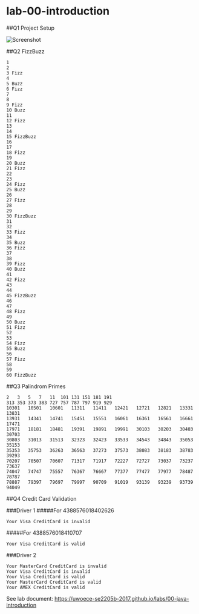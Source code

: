 # lab-00-introduction

##Q1 Project Setup

![Screenshot](https://raw.githubusercontent.com/uwoece-se2205b-2017/lab-00-java-introduction-JedraPeake/master/Capture.PNG?token=AXFuEcnoBpHIr9hWvXJN4XhL565pEiUVks5YjqYiwA%3D%3D)

##Q2 FizzBuzz
```
1 
2 
3 Fizz
4 
5 Buzz
6 Fizz
7 
8 
9 Fizz
10 Buzz
11 
12 Fizz
13 
14 
15 FizzBuzz
16 
17 
18 Fizz
19 
20 Buzz
21 Fizz
22 
23 
24 Fizz
25 Buzz
26 
27 Fizz
28 
29 
30 FizzBuzz
31 
32 
33 Fizz
34 
35 Buzz
36 Fizz
37 
38 
39 Fizz
40 Buzz
41 
42 Fizz
43 
44 
45 FizzBuzz
46 
47 
48 Fizz
49 
50 Buzz
51 Fizz
52 
53 
54 Fizz
55 Buzz
56 
57 Fizz
58 
59 
60 FizzBuzz
```
##Q3 Palindrom Primes
```
2	3	5	7	11	101	131	151	181	191	
313	353	373	383	727	757	787	797	919	929	
10301	10501	10601	11311	11411	12421	12721	12821	13331	13831	
13931	14341	14741	15451	15551	16061	16361	16561	16661	17471	
17971	18181	18481	19391	19891	19991	30103	30203	30403	30703	
30803	31013	31513	32323	32423	33533	34543	34843	35053	35153	
35353	35753	36263	36563	37273	37573	38083	38183	38783	39293	
70207	70507	70607	71317	71917	72227	72727	73037	73237	73637	
74047	74747	75557	76367	76667	77377	77477	77977	78487	78787	
78887	79397	79697	79997	90709	91019	93139	93239	93739	94049	
```
##Q4 Credit Card Validation

###Driver 1
#####For 4388576018402626
```
Your Visa CreditCard is invalid
```
#####For 4388576018410707
```
Your Visa CreditCard is valid
```
###Driver 2
```
Your MasterCard CreditCard is invalid
Your Visa CreditCard is invalid
Your Visa CreditCard is valid
Your MasterCard CreditCard is valid
Your AMEX CreditCard is valid
```
See lab document: https://uwoece-se2205b-2017.github.io/labs/00-java-introduction
